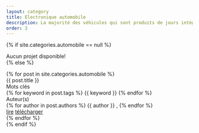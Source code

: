 ```yaml
---
layout: category
title: Electronique automobile
description: La majorité des véhicules qui sont produits de jours intègre de l'électronique afin d'assurer un meilleur confort pour l'utilisateur.
order: 3
---
```


{% if site.categories.automobile == null %}
    <div class="row"> Aucun projet disponible! </div>
{% else %}
<div class="row">
    {% for post in site.categories.automobile %}
<div class="col m6 s12">
<div class="card white">
<div class="card-content grey-text text-darken-2">
<span class="card-title"> {{ post.title }} </span>
<div class="row">
<div class="project-h">Mots clés</div> 
<div>
<!-- keywords -->
{% for keyword in post.tags %}
<span class="keyword"> {{ keyword }} </span>
{% endfor %}
</div>
<div class="project-h">Auteur(s)</div>
<div>
<!-- authors name -->
{% for author in post.authors %}
<span class="author"> {{ author }} </span>, 
{% endfor %}
</div>
</div>
<div class="card-action">
<a href="#" class="grey-text darken-3">lire</a>
<a href="#" class="grey-text darken-3">télécharger</a>
</div>
</div>                    
</div>
</div>
    {% endfor %}
</div>
{% endif %}


